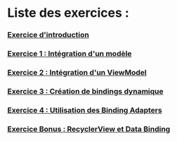 # Liste des exercices :
 
### [Exercice d'introduction](http://gitlab.soat.fr/yann-huriez/databinding_workshop/tree/master/exo0_hello_world)
### [Exercice 1 : Intégration d'un modèle](http://gitlab.soat.fr/yann-huriez/databinding_workshop/tree/master/exo1_model)
### [Exercice 2 : Intégration d'un ViewModel](http://gitlab.soat.fr/yann-huriez/databinding_workshop/tree/master/exo2_viewmodel)
### [Exercice 3 : Création de bindings dynamique](http://gitlab.soat.fr/yann-huriez/databinding_workshop/tree/master/exo3_dynamic_views)
### [Exercice 4 : Utilisation des Binding Adapters](http://gitlab.soat.fr/yann-huriez/databinding_workshop/tree/master/exo4_bindingadapters)
### [Exercice Bonus : RecyclerView et Data Binding](http://gitlab.soat.fr/yann-huriez/databinding_workshop/tree/master/exo_bonus_simplified_recyclerview)